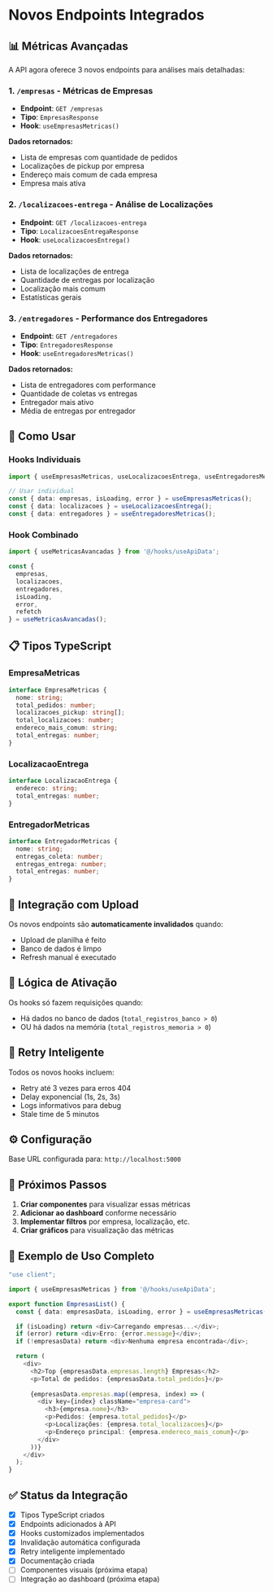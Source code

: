 # Novos Endpoints Integrados

## 📊 Métricas Avançadas

A API agora oferece 3 novos endpoints para análises mais detalhadas:

### 1. `/empresas` - Métricas de Empresas
- **Endpoint**: `GET /empresas`
- **Tipo**: `EmpresasResponse`
- **Hook**: `useEmpresasMetricas()`

**Dados retornados:**
- Lista de empresas com quantidade de pedidos
- Localizações de pickup por empresa
- Endereço mais comum de cada empresa
- Empresa mais ativa

### 2. `/localizacoes-entrega` - Análise de Localizações
- **Endpoint**: `GET /localizacoes-entrega`
- **Tipo**: `LocalizacoesEntregaResponse` 
- **Hook**: `useLocalizacoesEntrega()`

**Dados retornados:**
- Lista de localizações de entrega
- Quantidade de entregas por localização
- Localização mais comum
- Estatísticas gerais

### 3. `/entregadores` - Performance dos Entregadores
- **Endpoint**: `GET /entregadores`
- **Tipo**: `EntregadoresResponse`
- **Hook**: `useEntregadoresMetricas()`

**Dados retornados:**
- Lista de entregadores com performance
- Quantidade de coletas vs entregas
- Entregador mais ativo
- Média de entregas por entregador

## 🔧 Como Usar

### Hooks Individuais

```typescript
import { useEmpresasMetricas, useLocalizacoesEntrega, useEntregadoresMetricas } from '@/hooks/useApiData';

// Usar individual
const { data: empresas, isLoading, error } = useEmpresasMetricas();
const { data: localizacoes } = useLocalizacoesEntrega();
const { data: entregadores } = useEntregadoresMetricas();
```

### Hook Combinado

```typescript
import { useMetricasAvancadas } from '@/hooks/useApiData';

const { 
  empresas, 
  localizacoes, 
  entregadores, 
  isLoading, 
  error,
  refetch 
} = useMetricasAvancadas();
```

## 📋 Tipos TypeScript

### EmpresaMetricas
```typescript
interface EmpresaMetricas {
  nome: string;
  total_pedidos: number;
  localizacoes_pickup: string[];
  total_localizacoes: number;
  endereco_mais_comum: string;
  total_entregas: number;
}
```

### LocalizacaoEntrega
```typescript
interface LocalizacaoEntrega {
  endereco: string;
  total_entregas: number;
}
```

### EntregadorMetricas
```typescript
interface EntregadorMetricas {
  nome: string;
  entregas_coleta: number;
  entregas_entrega: number;
  total_entregas: number;
}
```

## 🔄 Integração com Upload

Os novos endpoints são **automaticamente invalidados** quando:
- Upload de planilha é feito
- Banco de dados é limpo  
- Refresh manual é executado

## 🧠 Lógica de Ativação

Os hooks só fazem requisições quando:
- Há dados no banco de dados (`total_registros_banco > 0`)
- OU há dados na memória (`total_registros_memoria > 0`)

## 🔧 Retry Inteligente

Todos os novos hooks incluem:
- Retry até 3 vezes para erros 404
- Delay exponencial (1s, 2s, 3s)
- Logs informativos para debug
- Stale time de 5 minutos

## ⚙️ Configuração

Base URL configurada para: `http://localhost:5000`

## 🚀 Próximos Passos

1. **Criar componentes** para visualizar essas métricas
2. **Adicionar ao dashboard** conforme necessário
3. **Implementar filtros** por empresa, localização, etc.
4. **Criar gráficos** para visualização das métricas

## 📝 Exemplo de Uso Completo

```typescript
"use client";

import { useEmpresasMetricas } from '@/hooks/useApiData';

export function EmpresasList() {
  const { data: empresasData, isLoading, error } = useEmpresasMetricas();

  if (isLoading) return <div>Carregando empresas...</div>;
  if (error) return <div>Erro: {error.message}</div>;
  if (!empresasData) return <div>Nenhuma empresa encontrada</div>;

  return (
    <div>
      <h2>Top {empresasData.empresas.length} Empresas</h2>
      <p>Total de pedidos: {empresasData.total_pedidos}</p>
      
      {empresasData.empresas.map((empresa, index) => (
        <div key={index} className="empresa-card">
          <h3>{empresa.nome}</h3>
          <p>Pedidos: {empresa.total_pedidos}</p>
          <p>Localizações: {empresa.total_localizacoes}</p>
          <p>Endereço principal: {empresa.endereco_mais_comum}</p>
        </div>
      ))}
    </div>
  );
}
```

## ✅ Status da Integração

- [x] Tipos TypeScript criados
- [x] Endpoints adicionados à API
- [x] Hooks customizados implementados
- [x] Invalidação automática configurada
- [x] Retry inteligente implementado
- [x] Documentação criada
- [ ] Componentes visuais (próxima etapa)
- [ ] Integração ao dashboard (próxima etapa) 